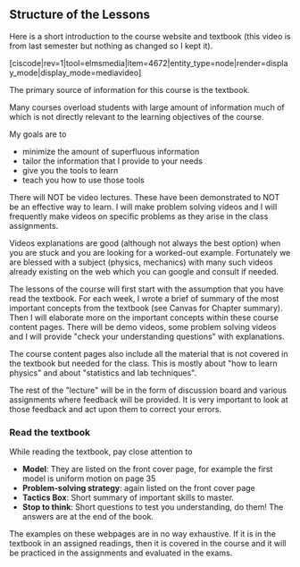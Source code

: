 ## Structure of the Lessons

Here is a short introduction to the course website and textbook (this video is from last semester but nothing as changed so I kept it). 

[ciscode|rev=1|tool=elmsmedia|item=4672|entity_type=node|render=display_mode|display_mode=mediavideo]

The primary source of information for this course is the textbook. 

Many courses overload students with large amount of information much of which is not directly relevant to the learning objectives of the course. 

My goals are to 

* minimize the amount of superfluous information
* tailor the information that I provide to your needs
* give you the tools to learn
* teach you how to use those tools 

There will NOT be video lectures.  These have been demonstrated to NOT be an effective way to learn. I will make problem solving videos and I will frequently make videos on specific problems as they arise in the class assignments. 

Videos explanations are good (although not always the best option) when you are stuck and you are looking for a worked-out example. Fortunately we are blessed with a subject (physics, mechanics) with many such videos already existing on the web which you can google and consult if needed. 

The lessons of the course will first start with the assumption that you have read the textbook. For each week, I wrote a brief of summary of the most important concepts from the textbook (see Canvas for Chapter summary). Then I will elaborate more on the important concepts within these course content pages. There will be demo videos, some problem solving videos and I will provide "check your understanding questions" with explanations. 

The course content pages also include all the material that is not covered in the textbook but needed for the class. This is mostly about "how to learn physics" and about "statistics and lab techniques".

The rest of the "lecture" will be in the form of discussion board and various assignments where feedback will be provided. It is very important to look at those feedback and act upon them to correct your errors. 

### Read the textbook

While reading the textbook, pay close attention to 

* **Model**: They are listed on the front cover page, for example the first model is uniform motion on page 35
* **Problem-solving strategy**: again listed on the front cover page
* **Tactics Box**: Short summary of important skills to master.  
* **Stop to think**: Short questions to test you understanding, do them! The answers are at the end of the book.  


<lrndesign-sidenote label="Instructor Note" icon="bookmark" bg-color="#c2e5f2">
The examples on these webpages are in no way exhaustive. If it is in the textbook in an assigned readings, then it is covered in the course and it will be practiced in the assignments and evaluated in the exams.
</lrndesign-sidenote> 



